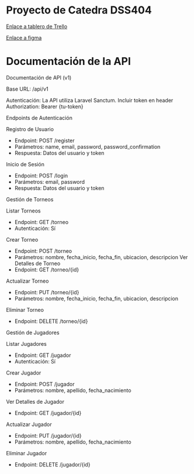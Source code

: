 # Proyecto de Catedra DSS404

[Enlace a tablero de Trello](https://trello.com/invite/b/67ce6f4e33493a6e66375935/ATTI42db62758f5176ec412da50022746d6bA87E8188/tablero-proyecto-de-catedra-dss)

[Enlace a figma](https://www.figma.com/design/yzLNNozxwdzOOodtyO7p4n/ProyectoCatedraDSSMockUps?node-id=0-1&t=9uwFhqwI2v0alzXE-1)


# Documentación de la API

Documentación de API (v1)

Base URL: /api/v1

Autenticación: La API utiliza Laravel Sanctum. Incluir token en header
Authorization: Bearer {tu-token}

Endpoints de Autenticación

Registro de Usuario
- Endpoint: POST /register
- Parámetros: name, email, password, password_confirmation
- Respuesta: Datos del usuario y token

Inicio de Sesión
- Endpoint: POST /login
- Parámetros: email, password
- Respuesta: Datos del usuario y token

Gestión de Torneos

 Listar Torneos
- Endpoint: GET /torneo
- Autenticación: Sí

Crear Torneo
- Endpoint: POST /torneo
- Parámetros: nombre, fecha_inicio, fecha_fin, ubicacion, descripcion
Ver Detalles de Torneo
- Endpoint: GET /torneo/{id}

Actualizar Torneo
- Endpoint: PUT /torneo/{id}
- Parámetros: nombre, fecha_inicio, fecha_fin, ubicacion, descripcion

Eliminar Torneo
- Endpoint: DELETE /torneo/{id}

Gestión de Jugadores

Listar Jugadores
- Endpoint: GET /jugador
- Autenticación: Sí

Crear Jugador
- Endpoint: POST /jugador
- Parámetros: nombre, apellido, fecha_nacimiento

Ver Detalles de Jugador
- Endpoint: GET /jugador/{id}

Actualizar Jugador
- Endpoint: PUT /jugador/{id}
- Parámetros: nombre, apellido, fecha_nacimiento

Eliminar Jugador
- Endpoint: DELETE /jugador/{id}
